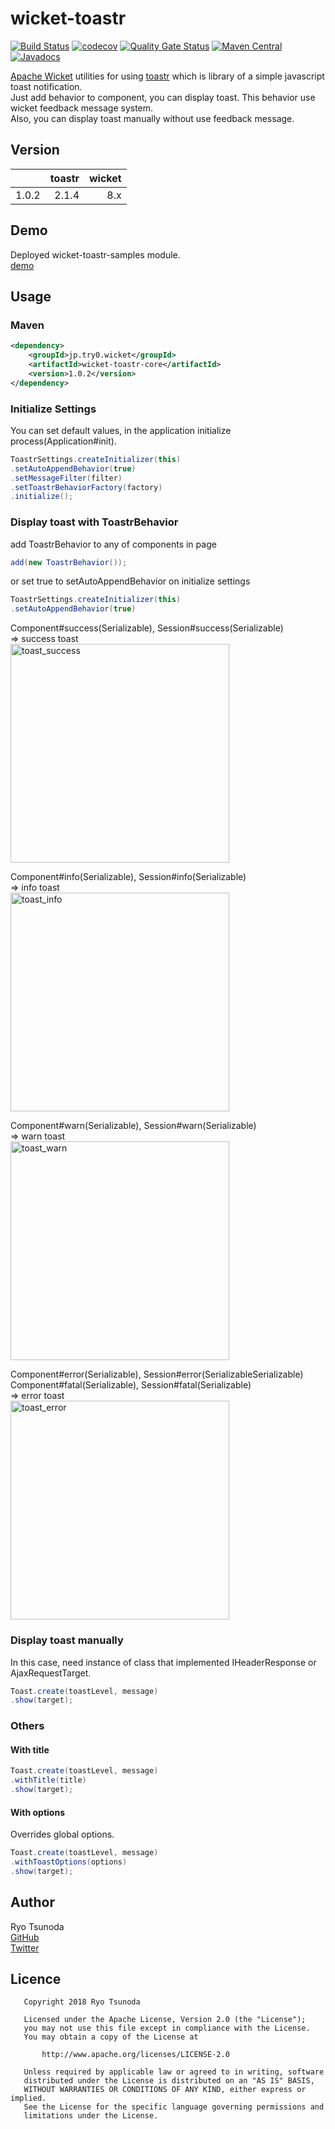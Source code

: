 # wicket-toastr


[![Build Status](https://travis-ci.org/try0/wicket-toastr.svg?branch=develop)](https://travis-ci.org/try0/wicket-toastr) 
[![codecov](https://codecov.io/gh/try0/wicket-toastr/branch/develop/graph/badge.svg)](https://codecov.io/gh/try0/wicket-toastr) 
[![Quality Gate Status](https://sonarcloud.io/api/project_badges/measure?project=try0_wicket-toastr&metric=alert_status)](https://sonarcloud.io/dashboard?id=try0_wicket-toastr) 
[![Maven Central](https://img.shields.io/maven-central/v/jp.try0.wicket/wicket-toastr-core.svg?label=Maven%20Central)](https://search.maven.org/search?q=g:%22jp.try0.wicket%22%20AND%20a:%22wicket-toastr-core%22) 
[![Javadocs](https://www.javadoc.io/badge/jp.try0.wicket/wicket-toastr-core.svg?color=lightgrey)](https://www.javadoc.io/doc/jp.try0.wicket/wicket-toastr-core)



[Apache Wicket](https://wicket.apache.org/) utilities for using [toastr](https://codeseven.github.io/toastr/) which is library of a simple javascript toast notification.  
Just add behavior to component, you can display toast.
This behavior use wicket feedback message system.  
Also, you can display toast manually without use feedback message.


## Version
|  |toastr  |wicket  |
|--:|--:|--:|
|1.0.2  |2.1.4  |8.x  |


## Demo
Deployed wicket-toastr-samples module.  
[demo](https://try0.jp/app/wicket-toastr-samples/)


## Usage

### Maven
```xml
<dependency>
    <groupId>jp.try0.wicket</groupId>
    <artifactId>wicket-toastr-core</artifactId>
    <version>1.0.2</version>
</dependency>
```

### Initialize Settings
You can set default values, in the application initialize process(Application#init).
```java
ToastrSettings.createInitializer(this)
.setAutoAppendBehavior(true)
.setMessageFilter(filter)
.setToastrBehaviorFactory(factory)
.initialize();
```


### Display toast with ToastrBehavior

add ToastrBehavior to any of components in page
```java
add(new ToastrBehavior());
```
or set true to setAutoAppendBehavior on initialize settings
```java
ToastrSettings.createInitializer(this)
.setAutoAppendBehavior(true)
```

Component#success(Serializable), Session#success(Serializable)  
⇒ success toast  
<img alt="toast_success" src="https://user-images.githubusercontent.com/17096601/45070139-dd932f00-b10a-11e8-8c8a-b539945fcdc1.png" width="350px">

Component#info(Serializable), Session#info(Serializable)  
⇒ info toast  
<img alt="toast_info" src="https://user-images.githubusercontent.com/17096601/45070137-dd932f00-b10a-11e8-85ec-03036d325299.png" width="350px">

Component#warn(Serializable), Session#warn(Serializable)  
⇒ warn toast  
<img alt="toast_warn" src="https://user-images.githubusercontent.com/17096601/45070136-dd932f00-b10a-11e8-85b8-69ff6accf8e1.png" width="350px">

Component#error(Serializable), Session#error(SerializableSerializable)  
Component#fatal(Serializable), Session#fatal(Serializable)  
⇒ error toast  
<img alt="toast_error" src="https://user-images.githubusercontent.com/17096601/45070135-dcfa9880-b10a-11e8-8b32-9f1741bb2925.png" width="350px">

### Display toast manually
In this case, need instance of class that implemented IHeaderResponse or AjaxRequestTarget.

```java
Toast.create(toastLevel, message)
.show(target);
```

### Others
#### With title
```java
Toast.create(toastLevel, message)
.withTitle(title)
.show(target);
```

#### With options
Overrides global options.
```java
Toast.create(toastLevel, message)
.withToastOptions(options)
.show(target);
```


## Author
Ryo Tsunoda  
[GitHub](https://github.com/try0)  
[Twitter](https://twitter.com/0yrt_)


## Licence
```
   Copyright 2018 Ryo Tsunoda

   Licensed under the Apache License, Version 2.0 (the "License");
   you may not use this file except in compliance with the License.
   You may obtain a copy of the License at

       http://www.apache.org/licenses/LICENSE-2.0

   Unless required by applicable law or agreed to in writing, software
   distributed under the License is distributed on an "AS IS" BASIS,
   WITHOUT WARRANTIES OR CONDITIONS OF ANY KIND, either express or implied.
   See the License for the specific language governing permissions and
   limitations under the License.
```
